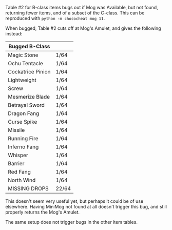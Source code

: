 
Table #2 for B-class items bugs out if Mog was Available, but not found, returning fewer items, and of
a subset of the C-class. This can be reproduced with `python -m chococheat mog 11`.

When bugged, Table #2 cuts off at Mog's Amulet, and gives the following instead:

| Bugged B-Class    ||
|-------------------|----------|
| Magic Stone       | 1/64     |
| Ochu Tentacle     | 1/64     |
| Cockatrice Pinion | 1/64     |
| Lightweight       | 1/64     |
| Screw             | 1/64     |
| Mesmerize Blade   | 1/64     |
| Betrayal Sword    | 1/64     |
| Dragon Fang       | 1/64     |
| Curse Spike       | 1/64     |
| Missile           | 1/64     |
| Running Fire      | 1/64     |
| Inferno Fang      | 1/64     |
| Whisper           | 1/64     |
| Barrier           | 1/64     |
| Red Fang          | 1/64     |
| North Wind        | 1/64     |
| MISSING DROPS     | 22/64    |

This doesn't seem very useful yet, but perhaps it could be of use elsewhere. Having MiniMog not found at
all doesn't trigger this bug, and still properly returns the Mog's Amulet.

The same setup does not trigger bugs in the other item tables. 

